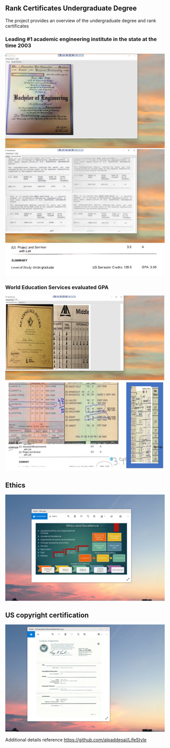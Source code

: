 ## Rank Certificates Undergraduate Degree

The project provides an overview of the undergraduate degree and rank certificates

### Leading #1 academic engineering institute in the state at the time 2003
![image](CollegeDegree.jpg)
![image](RankCertificates.jpg)
![image](UndergraduateCollege.jpg)

### World Education Services evaluated GPA
![image](AmericanElementary.jpg)
![image](HighSchoolGradesaIndia.jpg)

## Ethics
![image](EthicsandExcellence.png)

## US copyright certification
![image](USCopyrightCertificate.png)

Additional details reference https://github.com/alpaddesai/LifeStyle
